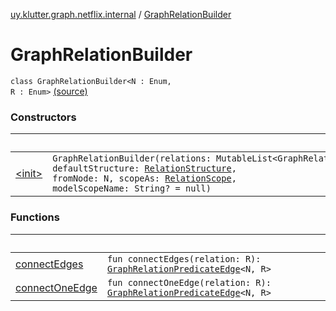 [uy.klutter.graph.netflix.internal](../index.md) / [GraphRelationBuilder](.)


# GraphRelationBuilder
<code>class GraphRelationBuilder<N : Enum<N>, R : Enum<R>></code> [(source)](https://github.com/kohesive/klutter/blob/master/netflix-graph-jdk6/src/main/kotlin/uy/klutter/graph/netflix/internal/Schema.kt#L75)<br/>


### Constructors

|&nbsp;|&nbsp;|
|---|---|
| [&lt;init&gt;](-init-.md) | <code>GraphRelationBuilder(relations: MutableList<GraphRelationBuilder<N, R>>, defaultStructure: [RelationStructure](../../uy.klutter.graph.netflix/-relation-structure/index.md), fromNode: N, scopeAs: [RelationScope](../../uy.klutter.graph.netflix/-relation-scope/index.md), modelScopeName: String? = null)</code><br/> |

### Functions

|&nbsp;|&nbsp;|
|---|---|
| [connectEdges](connect-edges.md) | <code>fun connectEdges(relation: R): [GraphRelationPredicateEdge](../-graph-relation-predicate-edge/index.md)<N, R></code><br/> |
| [connectOneEdge](connect-one-edge.md) | <code>fun connectOneEdge(relation: R): [GraphRelationPredicateEdge](../-graph-relation-predicate-edge/index.md)<N, R></code><br/> |
